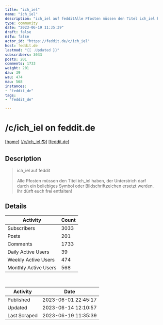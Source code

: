 ```yaml
---
title: "ich_iel" 
name: "ich_iel"
description: "ich_iel auf fedditAlle Pfosten müssen den Titel ich_iel haben, der Unterstrich darf durch ein beliebiges Symbol oder Bildschriftzeichen ersetzt werden. Ihr dürft euch frei entfalten!"
type: community
date: "2023-06-19 11:35:39"
draft: false
nsfw: false
actor_id: "https://feddit.de/c/ich_iel"
host: feddit.de
lastmod: "{[ .Updated }}"
subscribers: 3033
posts: 201
comments: 1733
weight: 201
dau: 39
wau: 474
mau: 568
instances:
- "feddit_de"
tags: 
- "feddit_de"

---
```


# /c/ich_iel on feddit.de

[[home](/)]
[[/c/ich_iel 🌎](https://feddit.de/c/ich_iel)]
[[feddit.de](/instances/feddit_de)]


## Description 

<blockquote class="description">
ich_iel auf feddit<br><br>Alle Pfosten müssen den Titel ich_iel haben, der Unterstrich darf durch ein beliebiges Symbol oder Bildschriftzeichen ersetzt werden. Ihr dürft euch frei entfalten!
</blockquote>


## Details

| Activity | Count  |
|----------------------|---|
| Subscribers          | 3033 |
| Posts                | 201  |
| Comments             | 1733  |
| Daily Active Users   | 39  |
| Weekly Active Users  | 474  |
| Monthly Active Users | 568  |

<br>

| Activity | Date |
|----------------------|---|
| Published            | 2023-06-01 22:45:17 |
| Updated              | 2023-06-14 12:10:57 |
| Last Scraped         | 2023-06-19 11:35:39 |
